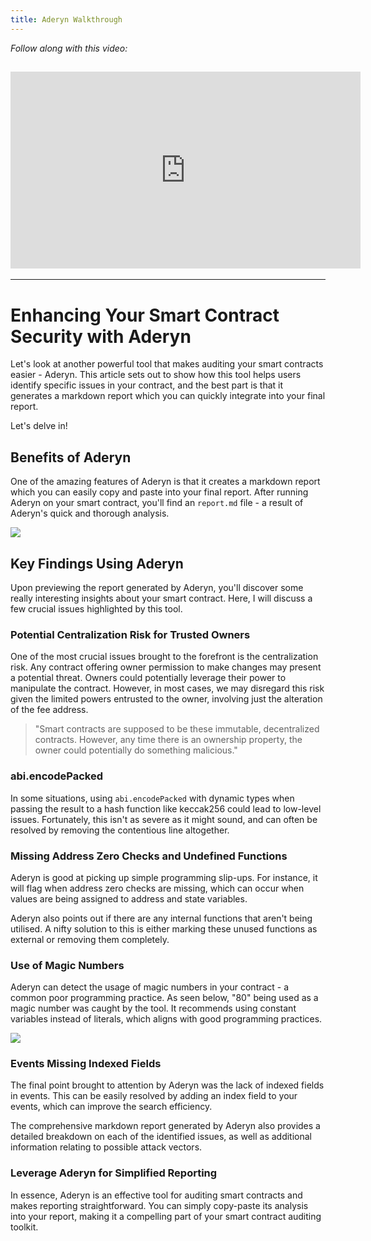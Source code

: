 ```yaml
---
title: Aderyn Walkthrough
---
```


_Follow along with this video:_

## <iframe width="560" height="315" src="https://youtu.be/CtUYMz09jjs" title="YouTube Player" frameborder="0" allow="accelerometer; autoplay; clipboard-write; encrypted-media; gyroscope; picture-in-picture; web-share" allowfullscreen></iframe>

---

# Enhancing Your Smart Contract Security with Aderyn

Let's look at another powerful tool that makes auditing your smart contracts easier - Aderyn. This article sets out to show how this tool helps users identify specific issues in your contract, and the best part is that it generates a markdown report which you can quickly integrate into your final report.

Let's delve in!

## Benefits of Aderyn

One of the amazing features of Aderyn is that it creates a markdown report which you can easily copy and paste into your final report. After running Aderyn on your smart contract, you'll find an `report.md` file - a result of Aderyn's quick and thorough analysis.

![](https://cdn.videotap.com/uMvxzTVuSfeiTlRIxGAA-27.68.png)

## Key Findings Using Aderyn

Upon previewing the report generated by Aderyn, you'll discover some really interesting insights about your smart contract. Here, I will discuss a few crucial issues highlighted by this tool.

### Potential Centralization Risk for Trusted Owners

One of the most crucial issues brought to the forefront is the centralization risk. Any contract offering owner permission to make changes may present a potential threat. Owners could potentially leverage their power to manipulate the contract. However, in most cases, we may disregard this risk given the limited powers entrusted to the owner, involving just the alteration of the fee address.

> "Smart contracts are supposed to be these immutable, decentralized contracts. However, any time there is an ownership property, the owner could potentially do something malicious."

### abi.encodePacked

In some situations, using `abi.encodePacked` with dynamic types when passing the result to a hash function like keccak256 could lead to low-level issues. Fortunately, this isn't as severe as it might sound, and can often be resolved by removing the contentious line altogether.

### Missing Address Zero Checks and Undefined Functions

Aderyn is good at picking up simple programming slip-ups. For instance, it will flag when address zero checks are missing, which can occur when values are being assigned to address and state variables.

Aderyn also points out if there are any internal functions that aren't being utilised. A nifty solution to this is either marking these unused functions as external or removing them completely.

### Use of Magic Numbers

Aderyn can detect the usage of magic numbers in your contract - a common poor programming practice. As seen below, "80" being used as a magic number was caught by the tool. It recommends using constant variables instead of literals, which aligns with good programming practices.

![](https://cdn.videotap.com/2bVrCC34nMU5Ved8C7bz-110.71.png)

### Events Missing Indexed Fields

The final point brought to attention by Aderyn was the lack of indexed fields in events. This can be easily resolved by adding an index field to your events, which can improve the search efficiency.

The comprehensive markdown report generated by Aderyn also provides a detailed breakdown on each of the identified issues, as well as additional information relating to possible attack vectors.

### Leverage Aderyn for Simplified Reporting

In essence, Aderyn is an effective tool for auditing smart contracts and makes reporting straightforward. You can simply copy-paste its analysis into your report, making it a compelling part of your smart contract auditing toolkit.
